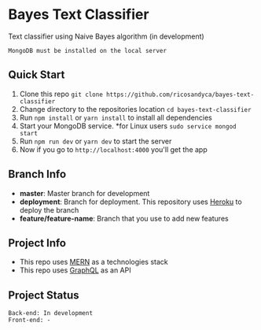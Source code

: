 # Bayes Text Classifier
Text classifier using Naive Bayes algorithm (in development)

```
MongoDB must be installed on the local server
```

## Quick Start
<ol>
  <li>Clone this repo <code>git clone https://github.com/ricosandyca/bayes-text-classifier</code></li>
  <li>Change directory to the repositories location <code>cd bayes-text-classifier</code></li>
  <li>Run <code>npm install</code> or <code>yarn install</code> to install all dependencies</li>
  <li>Start your MongoDB service. *for Linux users <code>sudo service mongod start</code></li>
  <li>Run <code>npm run dev</code> or <code>yarn dev</code> to start the server</li>
  <li>Now if you go to <code>http://localhost:4000</code> you'll get the app</li>
</ol>

## Branch Info
<ul>
  <li><b>master</b>: Master branch for development</li>
  <li><b>deployment</b>: Branch for deployment. This repository uses <a href="https://herokuapp.com/">Heroku</a> to deploy the branch</li>
  <li><b>feature/feature-name</b>: Branch that you use to add new features</li>
</ul>

## Project Info
<ul>
  <li>This repo uses <a href="https://github.com/topics/mern" target="_blank">MERN</a> as a technologies stack</li>
  <li>This repo uses <a href="https://github.com/topics/graphql" target="_blank">GraphQL</a> as an API</li>
</ul>

## Project Status
```
Back-end: In development
Front-end: -
```

